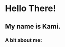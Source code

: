 # Hello There!
## My name is Kami.

### A bit about me:



<!---
### My currently played video games are : 

- Helldivers II
- Battlefield Series
- Monster Hunter Wilds
- Hollow Knight Silksong
- Minecraft Java Edition

### My PC build :

- Ryzen 7 9800x3D
- 32GB 6000 MHz
- Asus ROG Strix X670E-E
- Noctua NH-D15 Black
- RTX 3080 Ti FE
- Seasonic TX-1600 Noctua Edition
- BeQuiet Darkbase 802 (Running 5x Noctua AF-140 Chromax)
- Samsung 990 Pro 2TB
- Samsung 990 Pro 1TB
- WD Blue 2TB HDD
--->
